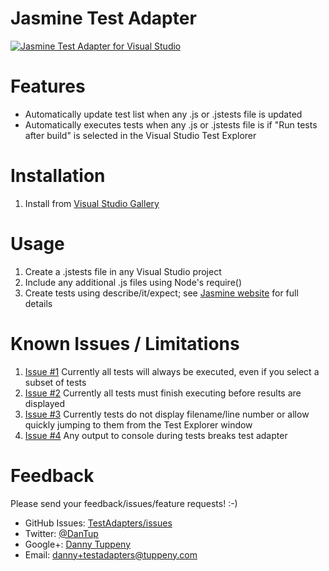 ﻿Jasmine Test Adapter
=========

[![Jasmine Test Adapter for Visual Studio](http://img.youtube.com/vi/Gc4xLjUxxOY/0.jpg)](http://www.youtube.com/watch?v=Gc4xLjUxxOY)

Features
===

- Automatically update test list when any .js or .jstests file is updated
- Automatically executes tests when any .js or .jstests file is if "Run tests after build" is selected in the Visual Studio Test Explorer

Installation
===

1. Install from [Visual Studio Gallery](http://visualstudiogallery.msdn.microsoft.com/102979e0-61ba-4c6f-a18c-ca64cc7bd2c6)

Usage
===
1. Create a .jstests file in any Visual Studio project
2. Include any additional .js files using Node's require()
3. Create tests using describe/it/expect; see [Jasmine website](http://jasmine.github.io/) for full details

Known Issues / Limitations
===
1. [Issue #1](/../../issues/1) Currently all tests will always be executed, even if you select a subset of tests
2. [Issue #2](/../../issues/2) Currently all tests must finish executing before results are displayed
3. [Issue #3](/../../issues/3) Currently tests do not display filename/line number or allow quickly jumping to them from the Test Explorer window
4. [Issue #4](/../../issues/4) Any output to console during tests breaks test adapter

Feedback
===
Please send your feedback/issues/feature requests! :-)

- GitHub Issues: [TestAdapters/issues](https://github.com/DanTup/TestAdapters/issues)
- Twitter: [@DanTup](https://twitter.com/DanTup)
- Google+: [Danny Tuppeny](http://profile.dantup.com/)
- Email: [danny+testadapters@tuppeny.com](mailto:danny+testadapters@tuppeny.com)
